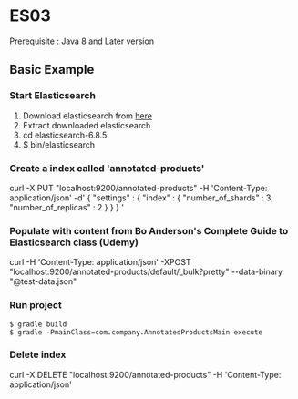 # ES03

Prerequisite : Java 8 and Later version 

## Basic Example

### Start Elasticsearch
1) Download elasticsearch from [here](https://www.elastic.co/downloads/elasticsearch)   
2) Extract downloaded elasticsearch     
3) cd elasticsearch-6.8.5       
4) $ bin/elasticsearch     

### Create a index called 'annotated-products' 

curl -X PUT "localhost:9200/annotated-products" -H 'Content-Type: application/json' -d'
{
    "settings" : {
        "index" : {
            "number_of_shards" : 3,
            "number_of_replicas" : 2
        }
    }
}
'

### Populate with content from Bo Anderson's Complete Guide to Elasticsearch class (Udemy)

curl -H 'Content-Type: application/json' -XPOST "localhost:9200/annotated-products/default/_bulk?pretty" --data-binary "@test-data.json"

### Run project 
    $ gradle build
    $ gradle -PmainClass=com.company.AnnotatedProductsMain execute

### Delete index

curl -X DELETE "localhost:9200/annotated-products" -H 'Content-Type: application/json'
